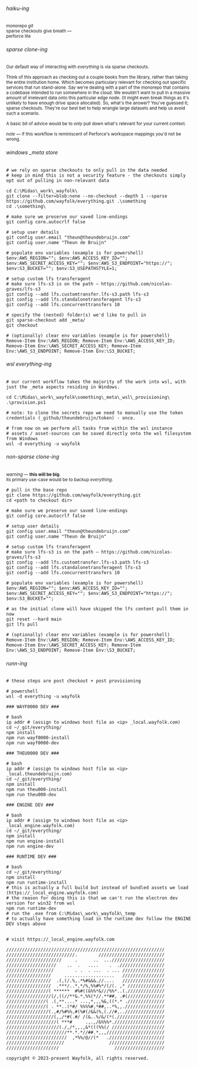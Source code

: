 ###### haiku-ing
<sup>monorepo _git_\
sparse checkouts give breath —\
perforce lite</sup>

###### sparse clone-ing
<sup>Our default way of interacting with _everything_ is via sparse checkouts.<br><br>
Think of this approach as checking out a couple books from the library, rather than taking the entire institution home. Which becomes particulary relevant for checking out specific services that run stand-alone. Say we're dealing with a part of the monorepo that contains a codebase intended to run  somewhere in the cloud. We wouldn't want to pull in a massive amount of irrelevant data onto this particular edge node. (It might even break things as it's unlikely to have enough drive space allocated). So, what's the answer? You've guessed it; sparse checkouts. They're our best bet to help wrangle large datasets and help us avoid such a scenario.<br><br>A basic bit of advice would be to _only_ pull down what's relevant for your current context.<br><br>_note_ — if this workflow is reminiscent of Perforce's workspace mappings you'd not be wrong.</sup>

###### windows _meta store
```
# we rely on sparse checkouts to only pull in the data needed
# keep in mind this is not a security feature - the checkouts simply opt out of pulling in non-relevant data

cd C:\Midas\_work\_wayfolk\
git clone --filter=blob:none --no-checkout --depth 1 --sparse https://github.com/wayfolk/everything.git .\something
cd .\something\

# make sure we preserve our saved line-endings
git config core.autocrlf false

# setup user details
git config user.email "theun@theundebruijn.com"
git config user.name "Theun de Bruijn"

# populate env variables (example is for powershell)
$env:AWS_REGION=""; $env:AWS_ACCESS_KEY_ID=""; $env:AWS_SECRET_ACCESS_KEY=""; $env:AWS_S3_ENDPOINT="https://"; $env:S3_BUCKET=""; $env:S3_USEPATHSTYLE=1;

# setup custom lfs transferagent
# make sure lfs-s3 is on the path — https://github.com/nicolas-graves/lfs-s3
git config --add lfs.customtransfer.lfs-s3.path lfs-s3
git config --add lfs.standalonetransferagent lfs-s3
git config --add lfs.concurrenttransfers 10

# specify the (nested) folder(s) we'd like to pull in
git sparse-checkout add _meta/
git checkout

# (optionally) clear env variables (example is for powershell)
Remove-Item Env:\AWS_REGION; Remove-Item Env:\AWS_ACCESS_KEY_ID; Remove-Item Env:\AWS_SECRET_ACCESS_KEY; Remove-Item Env:\AWS_S3_ENDPOINT; Remove-Item Env:\S3_BUCKET;
```

###### wsl everything-ing
```
# our current workflow takes the majority of the work into wsl, with just the _meta aspects residing in Windows.

cd C:\Midas\_work\_wayfolk\something\_meta\_wsl\_provisioning\
.\provision.ps1

# note: to clone the secrets repo we need to manually use the token credentials (_github/theundebruijn/token) - once.

# from now on we perform all tasks from within the wsl instance
# assets / asset-sources can be saved directly onto the wsl filesystem from Windows
wsl -d everything -u wayfolk
```


###### non-sparse clone-ing
<sup>_warning_ — **this will be big**.<br>
its primary use-case would be to backup _everything_.</sup>
```
# pull in the base repo
git clone https://github.com/wayfolk/everything.git
cd <path to checkout dir>

# make sure we preserve our saved line-endings
git config core.autocrlf false

# setup user details
git config user.email "theun@theundebruijn.com"
git config user.name "Theun de Bruijn"

# setup custom lfs transferagent
# make sure lfs-s3 is on the path — https://github.com/nicolas-graves/lfs-s3
git config --add lfs.customtransfer.lfs-s3.path lfs-s3
git config --add lfs.standalonetransferagent lfs-s3
git config --add lfs.concurrenttransfers 10

# populate env variables (example is for powershell)
$env:AWS_REGION=""; $env:AWS_ACCESS_KEY_ID=""; $env:AWS_SECRET_ACCESS_KEY=""; $env:AWS_S3_ENDPOINT="https://"; $env:S3_BUCKET="";

# as the initial clone will have skipped the lfs content pull them in now
git reset --hard main
git lfs pull

# (optionally) clear env variables (example is for powershell)
Remove-Item Env:\AWS_REGION; Remove-Item Env:\AWS_ACCESS_KEY_ID; Remove-Item Env:\AWS_SECRET_ACCESS_KEY; Remove-Item Env:\AWS_S3_ENDPOINT; Remove-Item Env:\S3_BUCKET;
```
###### runn-ing
```
# these steps are post checkout + post provisioning

# powershell
wsl -d everything -u wayfolk

### WAYF0000 DEV ###

# bash
ip addr # (assign to windows host file as <ip> _local.wayfolk.com)
cd ~/_git/everything/
npm install
npm run wayf0000-install
npm run wayf0000-dev

### THEU0000 DEV ###

# bash
ip addr # (assign to windows host file as <ip> _local.theundebruijn.com)
cd ~/_git/everything/
npm install
npm run theu000-install
npm run theu000-dev

### ENGINE DEV ###

# bash
ip addr # (assign to windows host file as <ip> _local_engine.wayfolk.com)
cd ~/_git/everything/
npm install
npm run engine-install
npm run engine-dev

### RUNTIME DEV ###

# bash
cd ~/_git/everything/
npm install
npm run runtime-install
# this is actually a full build but instead of bundled assets we load (https://_local_engine.wayfolk.com)
# the reason for doing this is that we can't run the electron dev version for win32 from wsl
npm run runtime-dev
# run the .exe from C:\Midas\_work\_wayfolk\_temp
# to actually have something load in the runtime dev follow the ENGINE DEV steps above


# visit https://_local_engine.wayfolk.com

```
```
////////////////////////////////////////////////////////////
//////////////////////////.        /////////////////////////
/////////////////////     .      ..  ...////////////////////
///////////////////    ..  .   ....    .  ./////////////////
//////////////////        . .  . ...  . ... ////////////////
/////////////////     ...................   ////////////////
/////////////////  .(,(/.%,.*%#&&&.//....   ////////////////
/////////////////  .***/..*,*/%,%%#%*/(/(. ,* //////////////
////////////////( ******  #%#((&%%*&///%%*..(.//////////////
/////////////////(/,((//**&.*,%%(*//.**##, .#(//////////////
///////////////( .(,**....* ...,*,,,%&,((*.* .//////////////
///////////////( . **..(*#/ %%%%#,*##,..*%,,.///////////////
////////////////(.,#/%#%%,#(%#(/&&(%,(.//#,..///////////////
//////////////////(,,/*#(.#/ /(&..%/&/(*(.//////////////////
///////////////////( ***#     .,.,/&%%%*.///////////////////
////////////////////(./,/*,,.,&*(((%%(/ ////////////////////
///////////////////////**.*.*//##.*,,,//////////////////////
///////////////////////  ,*%%/@//(*   ./////////////////////
//////////////////////                 /////////////////////
////////////////////                     ///////////////////

copyright © 2023-present Wayfolk, all rights reserved.
```
